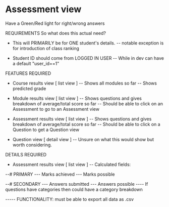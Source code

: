 # Assessment view

Have a Green/Red light for right/wrong answers

REQUIREMENTS
So what does this actual need?
- This will PRIMARILY be for ONE student's details.
-- notable exception is for introduction of class ranking

- Student ID should come from LOGGED IN USER
-- While in dev can have a default "user_id==1"

FEATURES REQUIRED
- Course results view [ list view ]
-- Shows all modules so far
-- Shows predicted grade

- Module results view [ list view ]
-- Shows questions and gives breakdown of average/total score so far
-- Should be able to click on an Assessment to go to an Assessment view

- Assessment results view [ list view ]
-- Shows questions and gives breakdown of average/total score so far
-- Should be able to click on a Question to get a Question view


- Question view [ detail view ]
-- Unsure on what this would show but worth considering.

DETAILS REQUIRED
- Assessment results view [ list view ]
-- Calculated fields:

--# PRIMARY
--- Marks achieved
--- Marks possible

--# SECONDARY
--- Answers submitted
--- Answers possible
---- If questions have categories then could have a category breakdown

----- FUNCTIONALITY: 
must be able to export all data as .csv

